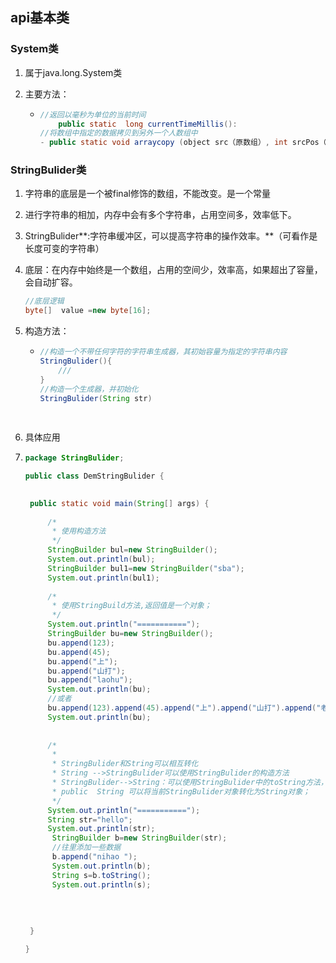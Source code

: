## api基本类

### System类

1. 属于java.long.System类

2. 主要方法：

   - ```java
     //返回以毫秒为单位的当前时间
         public static  long currentTimeMillis():
     //将数组中指定的数据拷贝到另外一个人数组中
     - public static void arraycopy (object src（原数组）, int srcPos（起始位置）,Object  dest（目标数组） ,int destPos（起始位置),int Length（长度）); 
     
     ```

### StringBulider类

1. 字符串的底层是一个被final修饰的数组，不能改变。是一个常量

2. 进行字符串的相加，内存中会有多个字符串，占用空间多，效率低下。

3. StringBulider**:字符串缓冲区，可以提高字符串的操作效率。**（可看作是长度可变的字符串）

4. 底层：在内存中始终是一个数组，占用的空间少，效率高，如果超出了容量，会自动扩容。

   ```java
   //底层逻辑
   byte[]  value =new byte[16];
   ```

5. 构造方法：

   - ```java
     //构造一个不带任何字符的字符串生成器，其初始容量为指定的字符串内容
     StringBulider(){
         ///
     }
     //构造一个生成器，并初始化
     StringBulider(String str)
         
         
     ```

6. 具体应用

7. ```java
   package StringBulider;
   
   public class DemStringBulider {
   
   	
   	public static void main(String[] args) {
   		
   		/*
   		 * 使用构造方法
   		 */
   		StringBuilder bul=new StringBuilder();
   		System.out.println(bul);
   		StringBuilder bul1=new StringBuilder("sba");
   		System.out.println(bul1);
   		
   		/*
   		 * 使用StringBuild方法,返回值是一个对象；
   		 */
   		System.out.println("===========");
   		StringBuilder bu=new StringBuilder();
   		bu.append(123);
   		bu.append(45);
   		bu.append("上");
   		bu.append("山打");
   		bu.append("laohu");
   		System.out.println(bu);
   		//或者
   		bu.append(123).append(45).append("上").append("山打").append("老虎");
   		System.out.println(bu);
   		
   		
   		/*
   		 * 
   		 * StringBulider和String可以相互转化
   		 * String -->StringBulider可以使用StringBulider的构造方法
   		 * StringBulider-->String：可以使用StringBulider中的toString方法，
   		 * public  String 可以将当前StringBulider对象转化为String对象；
   		 */
   		System.out.println("===========");
   		String str="hello";
   		System.out.println(str);
   		 StringBuilder b=new StringBuilder(str);
   		 //往里添加一些数据
   		 b.append("nihao ");
   		 System.out.println(b);
   		 String s=b.toString();
   		 System.out.println(s);
   		
   		
   	
   		 
   	}
   
   }
   
   
   ```

   

